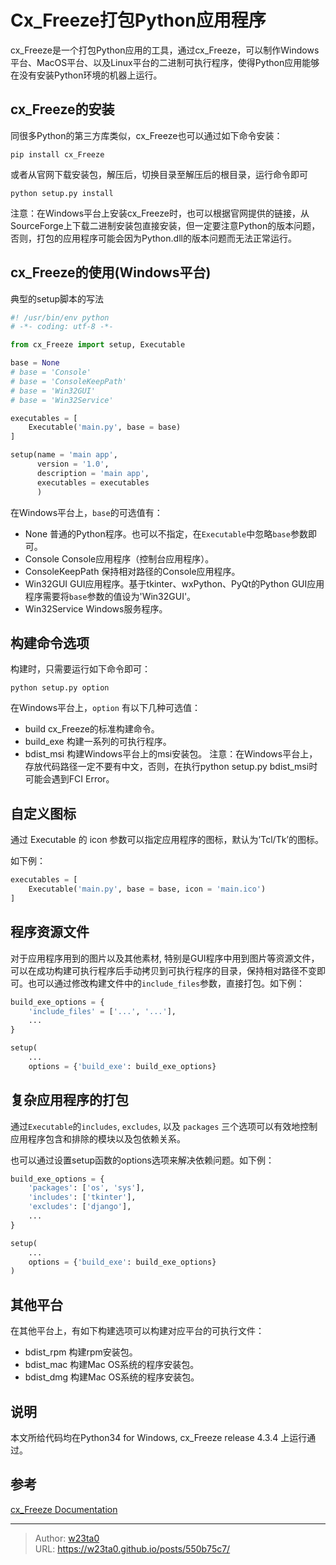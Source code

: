 # Cx_Freeze打包Python应用程序


cx_Freeze是一个打包Python应用的工具，通过cx_Freeze，可以制作Windows平台、MacOS平台、以及Linux平台的二进制可执行程序，使得Python应用能够在没有安装Python环境的机器上运行。

## cx_Freeze的安装

同很多Python的第三方库类似，cx_Freeze也可以通过如下命令安装：
```
pip install cx_Freeze
```
或者从官网下载安装包，解压后，切换目录至解压后的根目录，运行命令即可
```
python setup.py install
```
注意：在Windows平台上安装cx_Freeze时，也可以根据官网提供的链接，从SourceForge上下载二进制安装包直接安装，但一定要注意Python的版本问题，否则，打包的应用程序可能会因为Python.dll的版本问题而无法正常运行。

## cx_Freeze的使用(Windows平台)
典型的setup脚本的写法
```python
#! /usr/bin/env python
# -*- coding: utf-8 -*-

from cx_Freeze import setup, Executable

base = None
# base = 'Console'
# base = 'ConsoleKeepPath'
# base = 'Win32GUI'
# base = 'Win32Service'

executables = [
    Executable('main.py', base = base)
]

setup(name = 'main app',
      version = '1.0',
      description = 'main app',
      executables = executables
      )
```

在Windows平台上，`base`的可选值有：

- None 普通的Python程序。也可以不指定，在`Executable`中忽略`base`参数即可。
- Console Console应用程序（控制台应用程序）。
- ConsoleKeepPath 保持相对路径的Console应用程序。
- Win32GUI GUI应用程序。基于tkinter、wxPython、PyQt的Python GUI应用程序需要将`base`参数的值设为'Win32GUI'。
- Win32Service Windows服务程序。

## 构建命令选项
构建时，只需要运行如下命令即可：
```
python setup.py option
```
在Windows平台上，`option` 有以下几种可选值：

- build cx_Freeze的标准构建命令。
- build_exe 构建一系列的可执行程序。
- bdist_msi 构建Windows平台上的msi安装包。
注意：在Windows平台上，存放代码路径一定不要有中文，否则，在执行python setup.py bdist_msi时可能会遇到FCI Error。

## 自定义图标
通过 Executable 的 icon 参数可以指定应用程序的图标，默认为’Tcl/Tk’的图标。

如下例：
```python
executables = [
    Executable('main.py', base = base, icon = 'main.ico')
]
```

## 程序资源文件

对于应用程序用到的图片以及其他素材, 特别是GUI程序中用到图片等资源文件，可以在成功构建可执行程序后手动拷贝到可执行程序的目录，保持相对路径不变即可。也可以通过修改构建文件中的`include_files`参数，直接打包。如下例：
```python
build_exe_options = {
    'include_files' = ['...', '...'],
    ...
}

setup(
    ...
    options = {'build_exe': build_exe_options}
```

## 复杂应用程序的打包
通过`Executable`的`includes`, `excludes`, 以及 `packages` 三个选项可以有效地控制应用程序包含和排除的模块以及包依赖关系。

也可以通过设置setup函数的options选项来解决依赖问题。如下例：
```python
build_exe_options = {
    'packages': ['os', 'sys'],
    'includes': ['tkinter'],
    'excludes': ['django'],
    ...
}

setup(
    ...
    options = {'build_exe': build_exe_options}
)
```

## 其他平台
在其他平台上，有如下构建选项可以构建对应平台的可执行文件：

- bdist_rpm 构建rpm安装包。
- bdist_mac 构建Mac OS系统的程序安装包。
- bdist_dmg 构建Mac OS系统的程序安装包。

## 说明
本文所给代码均在Python34 for Windows, cx_Freeze release 4.3.4 上运行通过。

## 参考
[cx_Freeze Documentation](http://cx-freeze.readthedocs.io/en/latest/index.html)


---

> Author: [w23ta0](https://github.com/w23ta0)  
> URL: https://w23ta0.github.io/posts/550b75c7/  

